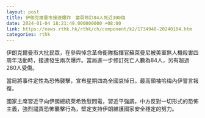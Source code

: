 ```yaml
---
layout: post
title: 伊朗克爾曼市接連爆炸　當局修訂84人死近300傷
date: 2024-01-04 18:21:49.000000000 +08:00
link: https://news.rthk.hk/rthk/ch/component/k2/1734948-20240104.htm
categories: rthk
---
```


伊朗克爾曼市大批民眾，在參與悼念革命衛隊指揮官蘇萊曼尼被美軍無人機殺害四周年活動時，接連發生兩次爆炸。當局進一步修訂死亡人數為84人，另有超過280人受傷。

當局將事件定性為恐怖襲擊，宣布星期四為全國哀悼日。最高領袖哈梅內伊誓言報復。

國家主席習近平向伊朗總統萊希致慰問電，習近平強調，中方反對一切形式的恐怖主義，強烈譴責恐怖襲擊行為，堅定支持伊朗維護國家安全穩定的努力。
